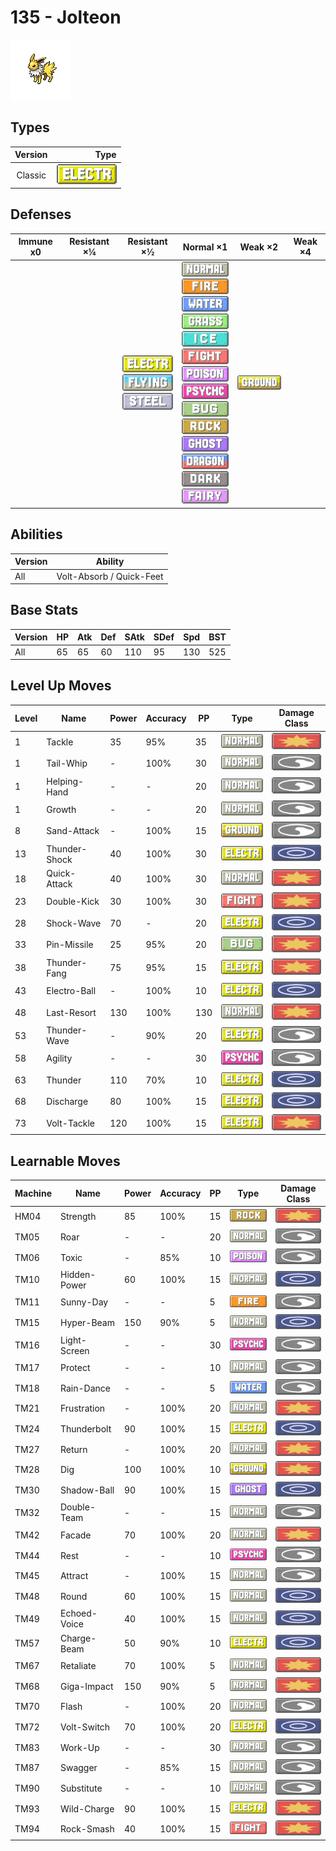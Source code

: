 # 135 - Jolteon

![jolteon](../img/pokemon/135.png)

## Types

| Version | Type                                   |
| :-----: | -------------------------------------: |
| Classic | ![electric](../img/types/electric.png) |

## Defenses

| Immune x0 | Resistant ×¼ | Resistant ×½                                                                                                       | Normal ×1                                                                                                                                                                                                                                                                                                                                                                                                                                                                                                                           | Weak ×2                            | Weak ×4 |
| --------- | ------------ | ------------------------------------------------------------------------------------------------------------------ | ----------------------------------------------------------------------------------------------------------------------------------------------------------------------------------------------------------------------------------------------------------------------------------------------------------------------------------------------------------------------------------------------------------------------------------------------------------------------------------------------------------------------------------- | ---------------------------------- | ------- |
|           |              | ![electric](../img/types/electric.png)<br/>![flying](../img/types/flying.png)<br/>![steel](../img/types/steel.png) | ![normal](../img/types/normal.png)<br/>![fire](../img/types/fire.png)<br/>![water](../img/types/water.png)<br/>![grass](../img/types/grass.png)<br/>![ice](../img/types/ice.png)<br/>![fighting](../img/types/fighting.png)<br/>![poison](../img/types/poison.png)<br/>![psychic](../img/types/psychic.png)<br/>![bug](../img/types/bug.png)<br/>![rock](../img/types/rock.png)<br/>![ghost](../img/types/ghost.png)<br/>![dragon](../img/types/dragon.png)<br/>![dark](../img/types/dark.png)<br/>![fairy](../img/types/fairy.png) | ![ground](../img/types/ground.png) |         |

## Abilities

| Version | Ability                  |
| ------- | ------------------------ |
| All     | Volt-Absorb / Quick-Feet |

## Base Stats

| Version | HP | Atk | Def | SAtk | SDef | Spd | BST |
| ------- | -- | --- | --- | ---- | ---- | --- | --- |
| All     | 65 | 65  | 60  | 110  | 95   | 130 | 525 |

## Level Up Moves

| Level | Name          | Power | Accuracy | PP  | Type                                   | Damage Class                           |
| ----- | ------------- | ----- | -------- | --- | -------------------------------------- | -------------------------------------- |
| 1     | Tackle        | 35    | 95%      | 35  | ![normal](../img/types/normal.png)     | ![physical](../img/types/physical.png) |
| 1     | Tail-Whip     | -     | 100%     | 30  | ![normal](../img/types/normal.png)     | ![status](../img/types/status.png)     |
| 1     | Helping-Hand  | -     | -        | 20  | ![normal](../img/types/normal.png)     | ![status](../img/types/status.png)     |
| 1     | Growth        | -     | -        | 20  | ![normal](../img/types/normal.png)     | ![status](../img/types/status.png)     |
| 8     | Sand-Attack   | -     | 100%     | 15  | ![ground](../img/types/ground.png)     | ![status](../img/types/status.png)     |
| 13    | Thunder-Shock | 40    | 100%     | 30  | ![electric](../img/types/electric.png) | ![special](../img/types/special.png)   |
| 18    | Quick-Attack  | 40    | 100%     | 30  | ![normal](../img/types/normal.png)     | ![physical](../img/types/physical.png) |
| 23    | Double-Kick   | 30    | 100%     | 30  | ![fighting](../img/types/fighting.png) | ![physical](../img/types/physical.png) |
| 28    | Shock-Wave    | 70    | -        | 20  | ![electric](../img/types/electric.png) | ![special](../img/types/special.png)   |
| 33    | Pin-Missile   | 25    | 95%      | 20  | ![bug](../img/types/bug.png)           | ![physical](../img/types/physical.png) |
| 38    | Thunder-Fang  | 75    | 95%      | 15  | ![electric](../img/types/electric.png) | ![physical](../img/types/physical.png) |
| 43    | Electro-Ball  | -     | 100%     | 10  | ![electric](../img/types/electric.png) | ![special](../img/types/special.png)   |
| 48    | Last-Resort   | 130   | 100%     | 130 | ![normal](../img/types/normal.png)     | ![physical](../img/types/physical.png) |
| 53    | Thunder-Wave  | -     | 90%      | 20  | ![electric](../img/types/electric.png) | ![status](../img/types/status.png)     |
| 58    | Agility       | -     | -        | 30  | ![psychic](../img/types/psychic.png)   | ![status](../img/types/status.png)     |
| 63    | Thunder       | 110   | 70%      | 10  | ![electric](../img/types/electric.png) | ![special](../img/types/special.png)   |
| 68    | Discharge     | 80    | 100%     | 15  | ![electric](../img/types/electric.png) | ![special](../img/types/special.png)   |
| 73    | Volt-Tackle   | 120   | 100%     | 15  | ![electric](../img/types/electric.png) | ![physical](../img/types/physical.png) |

## Learnable Moves

| Machine | Name         | Power | Accuracy | PP | Type                                   | Damage Class                           |
| ------- | ------------ | ----- | -------- | -- | -------------------------------------- | -------------------------------------- |
| HM04    | Strength     | 85    | 100%     | 15 | ![rock](../img/types/rock.png)         | ![physical](../img/types/physical.png) |
| TM05    | Roar         | -     | -        | 20 | ![normal](../img/types/normal.png)     | ![status](../img/types/status.png)     |
| TM06    | Toxic        | -     | 85%      | 10 | ![poison](../img/types/poison.png)     | ![status](../img/types/status.png)     |
| TM10    | Hidden-Power | 60    | 100%     | 15 | ![normal](../img/types/normal.png)     | ![special](../img/types/special.png)   |
| TM11    | Sunny-Day    | -     | -        | 5  | ![fire](../img/types/fire.png)         | ![status](../img/types/status.png)     |
| TM15    | Hyper-Beam   | 150   | 90%      | 5  | ![normal](../img/types/normal.png)     | ![special](../img/types/special.png)   |
| TM16    | Light-Screen | -     | -        | 30 | ![psychic](../img/types/psychic.png)   | ![status](../img/types/status.png)     |
| TM17    | Protect      | -     | -        | 10 | ![normal](../img/types/normal.png)     | ![status](../img/types/status.png)     |
| TM18    | Rain-Dance   | -     | -        | 5  | ![water](../img/types/water.png)       | ![status](../img/types/status.png)     |
| TM21    | Frustration  | -     | 100%     | 20 | ![normal](../img/types/normal.png)     | ![physical](../img/types/physical.png) |
| TM24    | Thunderbolt  | 90    | 100%     | 15 | ![electric](../img/types/electric.png) | ![special](../img/types/special.png)   |
| TM27    | Return       | -     | 100%     | 20 | ![normal](../img/types/normal.png)     | ![physical](../img/types/physical.png) |
| TM28    | Dig          | 100   | 100%     | 10 | ![ground](../img/types/ground.png)     | ![physical](../img/types/physical.png) |
| TM30    | Shadow-Ball  | 90    | 100%     | 15 | ![ghost](../img/types/ghost.png)       | ![special](../img/types/special.png)   |
| TM32    | Double-Team  | -     | -        | 15 | ![normal](../img/types/normal.png)     | ![status](../img/types/status.png)     |
| TM42    | Facade       | 70    | 100%     | 20 | ![normal](../img/types/normal.png)     | ![physical](../img/types/physical.png) |
| TM44    | Rest         | -     | -        | 10 | ![psychic](../img/types/psychic.png)   | ![status](../img/types/status.png)     |
| TM45    | Attract      | -     | 100%     | 15 | ![normal](../img/types/normal.png)     | ![status](../img/types/status.png)     |
| TM48    | Round        | 60    | 100%     | 15 | ![normal](../img/types/normal.png)     | ![special](../img/types/special.png)   |
| TM49    | Echoed-Voice | 40    | 100%     | 15 | ![normal](../img/types/normal.png)     | ![special](../img/types/special.png)   |
| TM57    | Charge-Beam  | 50    | 90%      | 10 | ![electric](../img/types/electric.png) | ![special](../img/types/special.png)   |
| TM67    | Retaliate    | 70    | 100%     | 5  | ![normal](../img/types/normal.png)     | ![physical](../img/types/physical.png) |
| TM68    | Giga-Impact  | 150   | 90%      | 5  | ![normal](../img/types/normal.png)     | ![physical](../img/types/physical.png) |
| TM70    | Flash        | -     | 100%     | 20 | ![normal](../img/types/normal.png)     | ![status](../img/types/status.png)     |
| TM72    | Volt-Switch  | 70    | 100%     | 20 | ![electric](../img/types/electric.png) | ![special](../img/types/special.png)   |
| TM83    | Work-Up      | -     | -        | 30 | ![normal](../img/types/normal.png)     | ![status](../img/types/status.png)     |
| TM87    | Swagger      | -     | 85%      | 15 | ![normal](../img/types/normal.png)     | ![status](../img/types/status.png)     |
| TM90    | Substitute   | -     | -        | 10 | ![normal](../img/types/normal.png)     | ![status](../img/types/status.png)     |
| TM93    | Wild-Charge  | 90    | 100%     | 15 | ![electric](../img/types/electric.png) | ![physical](../img/types/physical.png) |
| TM94    | Rock-Smash   | 40    | 100%     | 15 | ![fighting](../img/types/fighting.png) | ![physical](../img/types/physical.png) |